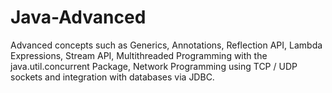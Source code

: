 # Java-Advanced
Advanced concepts such as Generics, Annotations, Reflection API, Lambda Expressions, Stream API, Multithreaded Programming with the java.util.concurrent Package, Network Programming using TCP / UDP sockets and integration with databases via JDBC.
